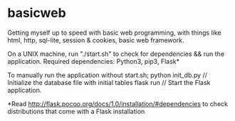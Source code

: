 # basicweb
Getting myself up to speed with basic web programming, with things like html, http, sql-lite, session &amp; cookies, basic web framework.



On a UNIX machine, run "./start.sh" to check for dependencies && run the application.
Required dependencies: Python3, pip3, Flask*

To manually run the application without start.sh;
python init_db.py // Initialize the database file with initial tables
flask run         // Start the Flask application.

*Read http://flask.pocoo.org/docs/1.0/installation/#dependencies to check distributions that come with a Flask installation
